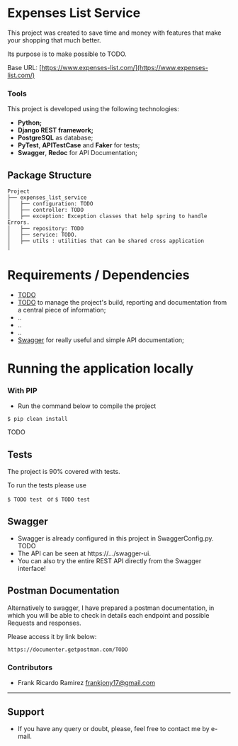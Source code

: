 # Expenses List Service
This project was created to save time and money with features that make your shopping that much better.

Its purpose is to make possible to TODO.

Base URL: [https://www.expenses-list.com/](https://www.expenses-list.com/)

### Tools

This project is developed using the following technologies:
- **Python;**
- **Django REST framework;**
- **PostgreSQL** as database;
- **PyTest**, **APITestCase** and **Faker** for tests;
- **Swagger**, **Redoc** for API Documentation;

## Package Structure

```
Project
├── expenses_list_service
│   ├── configuration: TODO
│   ├── controller: TODO
│   ├── exception: Exception classes that help spring to handle Errors.
│   ├── repository: TODO
│   ├── service: TODO.          
│   ├── utils : utilities that can be shared cross application
│       
```

# Requirements / Dependencies
- [TODO](https://www.python.com/pt_BR/download/)
- [TODO](https://todo.org/) to manage the project's build, reporting and documentation from a central piece of information;
- ..
- ..
- ..
- [Swagger](https://swagger.io/) for really useful and simple API documentation;

# Running the application locally

  ### With PIP  

- Run the command below to compile the project  

```
$ pip clean install
```

TODO

## Tests

The project is 90% covered with tests.

To run the tests please use

```$ TODO test ``` or ```$ TODO test```

## Swagger 
- Swagger is already configured in this project in SwaggerConfig.py. TODO
- The API can be seen at https://.../swagger-ui.
- You can also try the entire REST API directly from the Swagger interface!

## Postman Documentation

Alternatively to swagger, I have prepared a postman documentation, in which you will be able to check in details each endpoint and possible Requests and responses.

Please access it by link below:

```
https://documenter.getpostman.com/TODO
```

### Contributors

- Frank Ricardo Ramirez <frankjony17@gmail.com>

---


## Support

* If you have any query or doubt, please, feel free to contact me by e-mail.
